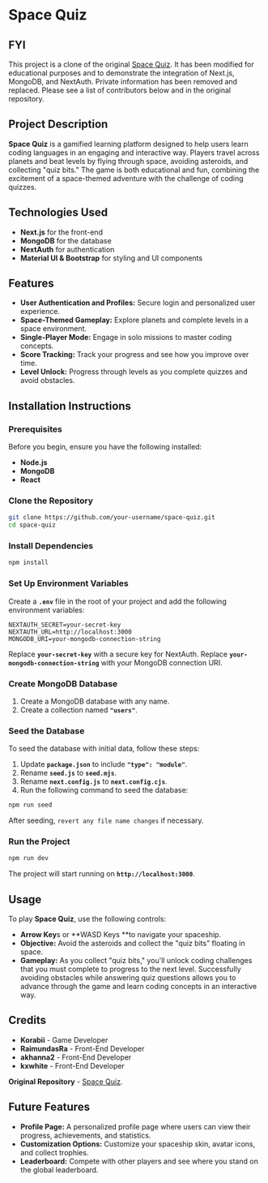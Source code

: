 # **Space Quiz**

## FYI
This project is a clone of the original [Space Quiz](https://github.com/kxwhite/space-react-game). It has been modified for educational purposes and to demonstrate the integration of Next.js, MongoDB, and NextAuth. Private information has been removed and replaced. Please see a list of contributors below and in the original repository.

## **Project Description**
**Space Quiz** is a gamified learning platform designed to help users learn coding languages in an engaging and interactive way. Players travel across planets and beat levels by flying through space, avoiding asteroids, and collecting "quiz bits." The game is both educational and fun, combining the excitement of a space-themed adventure with the challenge of coding quizzes.

## **Technologies Used**
- **Next.js** for the front-end
- **MongoDB** for the database
- **NextAuth** for authentication
- **Material UI & Bootstrap** for styling and UI components

## **Features**
- **User Authentication and Profiles:** Secure login and personalized user experience.
- **Space-Themed Gameplay:** Explore planets and complete levels in a space environment.
- **Single-Player Mode:** Engage in solo missions to master coding concepts.
- **Score Tracking:** Track your progress and see how you improve over time.
- **Level Unlock:** Progress through levels as you complete quizzes and avoid obstacles.

## **Installation Instructions**

### **Prerequisites**
Before you begin, ensure you have the following installed:
- **Node.js**
- **MongoDB**
- **React**

### **Clone the Repository**
```bash
git clone https://github.com/your-username/space-quiz.git
cd space-quiz
```
### Install Dependencies
```bash
npm install
```
###  Set Up Environment Variables
Create a **`.env`** file in the root of your project and add the following environment variables:

```env
NEXTAUTH_SECRET=your-secret-key
NEXTAUTH_URL=http://localhost:3000
MONGODB_URI=your-mongodb-connection-string
```
Replace **`your-secret-key`** with a secure key for NextAuth.
Replace **`your-mongodb-connection-string`** with your MongoDB connection URI.

### Create MongoDB Database

1. Create a MongoDB database with any name.
2. Create a collection named **`"users"`**.

### Seed the Database
To seed the database with initial data, follow these steps:

1. Update **`package.json`** to include **`"type": "module"`**.
2. Rename **`seed.js`** to **`seed.mjs`**.
3. Rename **`next.config.js`** to **`next.config.cjs`**.
4. Run the following command to seed the database:

```bash
npm run seed
```
After seeding, `revert any file name changes` if necessary.

### Run the Project
```bash
npm run dev
```
The project will start running on **`http://localhost:3000`**.

## Usage
To play **Space Quiz**, use the following controls:

- **Arrow Key**s or **WASD Keys **to navigate your spaceship.
- **Objective:** Avoid the asteroids and collect the "quiz bits" floating in space.
- **Gameplay:** As you collect "quiz bits," you'll unlock coding challenges that you must complete to progress to the next level. Successfully avoiding obstacles while answering quiz questions allows you to advance through the game and learn coding concepts in an interactive way.

## Credits

- **Korabii** - Game Developer
- **RaimundasRa** - Front-End Developer
- **akhanna2** - Front-End Developer
- **kxwhite** - Front-End Developer

**Original Repository** - [Space Quiz](https://github.com/kxwhite/space-react-game).

## Future Features

- **Profile Page:** A personalized profile page where users can view their progress, achievements, and statistics.
- **Customization Options:** Customize your spaceship skin, avatar icons, and collect trophies.
- **Leaderboard:** Compete with other players and see where you stand on the global leaderboard.
